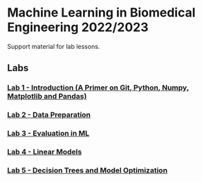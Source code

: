 # Machine Learning in Biomedical Engineering 2022/2023

Support material for lab lessons. 

## Labs
### [Lab 1 - Introduction (A Primer on Git, Python, Numpy, Matplotlib and Pandas)](/Lab%201/Lab%201%20-%20Introduction.ipynb)

### [Lab 2 - Data Preparation](/Lab%202/Lab%202%20-%20Data%20Preparation.ipynb)

### [Lab 3 - Evaluation in ML](/Lab%203/Lab%203%20-%20Evaluation%20in%20ML.ipynb)

### [Lab 4 - Linear Models](/Lab%204/Lab%204%20-%20Linear%20Models.ipynb)

### [Lab 5 - Decision Trees and Model Optimization](/Lab%205/Lab%205%20-%20Decision%20Trees%20and%20Model%20Optimization.ipynb)
